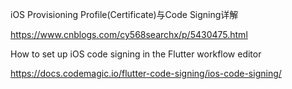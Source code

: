 iOS Provisioning Profile(Certificate)与Code Signing详解

https://www.cnblogs.com/cy568searchx/p/5430475.html


How to set up iOS code signing in the Flutter workflow editor


https://docs.codemagic.io/flutter-code-signing/ios-code-signing/

